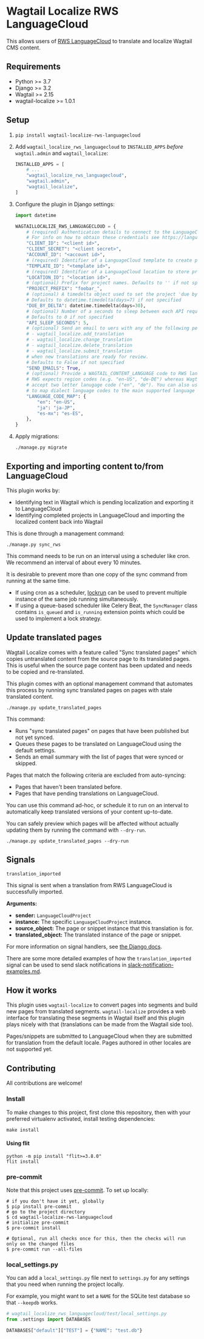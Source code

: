 # Wagtail Localize RWS LanguageCloud

This allows users of [RWS LanguageCloud](https://www.rws.com/translation/language-cloud/) to translate and localize Wagtail CMS content.

## Requirements

- Python >= 3.7
- Django >= 3.2
- Wagtail >= 2.15
- wagtail-localize >= 1.0.1

## Setup

1. `pip install wagtail-localize-rws-languagecloud`
2. Add `wagtail_localize_rws_languagecloud` to `INSTALLED_APPS` _before_ `wagtail.admin` and `wagtail_localize`:

   ```python
   INSTALLED_APPS = [
       # ...
       "wagtail_localize_rws_languagecloud",
       "wagtail.admin",
       "wagtail_localize",
   ]
   ```

3. Configure the plugin in Django settings:

   ```python
   import datetime

   WAGTAILLOCALIZE_RWS_LANGUAGECLOUD = {
       # (required) Authentication details to connect to the LanguageCloud API.
       # For info on how to obtain these credentials see https://languagecloud.sdl.com/lc/api-docs/authenticate
       "CLIENT_ID": "<client id>",
       "CLIENT_SECRET": "<client secret>",
       "ACCOUNT_ID": "<account id>",
       # (required) Identifier of a LanguageCloud template to create projects from
       "TEMPLATE_ID": "<template id>",
       # (required) Identifier of a LanguageCloud location to store project files in
       "LOCATION_ID": "<location id>",
       # (optional) Prefix for project names. Defaults to '' if not specified
       "PROJECT_PREFIX": "foobar_",
       # (optional) A timedelta object used to set the project 'due by' date.
       # Defaults to datetime.timedelta(days=7) if not specified
       "DUE_BY_DELTA": datetime.timedelta(days=30),
       # (optional) Number of a seconds to sleep between each API request.
       # Defaults to 0 if not specified
       "API_SLEEP_SECONDS": 5,
       # (optional) Send an email to uers with any of the following permissions:
       # - wagtail_localize.add_translation
       # - wagtail_localize.change_translation
       # - wagtail_localize.delete_translation
       # - wagtail_localize.submit_translation
       # when new translations are ready for review.
       # Defaults to False if not specified
       "SEND_EMAILS": True,
       # (optional) Provide a WAGTAIL_CONTENT_LANGUAGE code to RWS language code map
       # RWS expects region codes (e.g. "en-US", "de-DE") whereas Wagtail will happily
       # accept two letter lanugage code ("en", "de"). You can also use this mapping
       # to map dialect language codes to the main supported language
       "LANGUAGE_CODE_MAP": {
           "en": "en-US",
           "ja": "ja-JP",
           "es-mx": "es-ES",
       },
   }
   ```

4. Apply migrations:

   ```
   ./manage.py migrate
   ```

## Exporting and importing content to/from LanguageCloud

This plugin works by:

- Identifying text in Wagtail which is pending localization and exporting it to LanguageCloud
- Identifying completed projects in LanguageCloud and importing the localized content back into Wagtail

This is done through a management command:

```
./manage.py sync_rws
```

This command needs to be run on an interval using a scheduler like cron. We recommend an interval of about every 10 minutes.

It is desirable to prevent more than one copy of the sync command from running at the same time.

- If using cron as a scheduler, [lockrun](http://unixwiz.net/tools/lockrun.html) can be used to prevent multiple instance of the same job running simultaneously.
- If using a queue-based scheduler like Celery Beat, the `SyncManager` class contains `is_queued` and `is_running` extension points which could be used to implement a lock strategy.

## Update translated pages

Wagtail Localize comes with a feature called "Sync translated pages" which copies untranslated content from the source page to its translated pages. This is useful when the source page content has been updated and needs to be copied and re-translated.

This plugin comes with an optional management command that automates this process by running sync translated pages on pages with stale translated content.

```
./manage.py update_translated_pages
```

This command:

- Runs "sync translated pages" on pages that have been published but not yet synced.
- Queues these pages to be translated on LanguageCloud using the default settings.
- Sends an email summary with the list of pages that were synced or skipped.

Pages that match the following criteria are excluded from auto-syncing:

- Pages that haven't been translated before.
- Pages that have pending translations on LanguageCloud.

You can use this command ad-hoc, or schedule it to run on an interval to automatically keep translated versions of your content up-to-date.

You can safely preview which pages will be affected without actually updating them by running the command with `--dry-run`.

```
./manage.py update_translated_pages --dry-run

```

## Signals

`translation_imported`

This signal is sent when a translation from RWS LanguageCloud is successfully imported.

**Arguments:**

- **sender:** `LanguageCloudProject`
- **instance:** The specific `LanguageCloudProject` instance.
- **source_object:** The page or snippet instance that this translation is for.
- **translated_object:** The translated instance of the page or snippet.

For more information on signal handlers, see [the Django docs](https://docs.djangoproject.com/en/stable/topics/signals/#connecting-receiver-functions).

There are some more detailed examples of how the `translation_imported` signal can be used to send slack notifications in [slack-notification-examples.md](docs/slack-notification-examples.md).

## How it works

This plugin uses `wagtail-localize` to convert pages into segments and build new pages from translated segments. `wagtail-localize` provides a web interface for translating these segments in Wagtail itself and this plugin plays nicely with that (translations can be made from the Wagtail side too).

Pages/snippets are submitted to LanguageCloud when they are submitted for translation from the default locale. Pages authored in other locales are not supported yet.

## Contributing

All contributions are welcome!

### Install

To make changes to this project, first clone this repository,
then with your preferred virtualenv activated, install testing dependencies:

```shell
make install
```

#### Using flit

```shell
python -m pip install "flit>=3.8.0"
flit install
```

### pre-commit

Note that this project uses [pre-commit](https://github.com/pre-commit/pre-commit). To set up locally:

```shell
# if you don't have it yet, globally
$ pip install pre-commit
# go to the project directory
$ cd wagtail-localize-rws-languagecloud
# initialize pre-commit
$ pre-commit install

# Optional, run all checks once for this, then the checks will run only on the changed files
$ pre-commit run --all-files
```

### local_settings.py

You can add a `local_settings.py` file next to `settings.py` for any settings that you need when running the project locally.

For example, you might want to set a `NAME` for the SQLite test database so that `--keepdb` works.

```python
# wagtail_localize_rws_languagecloud/test/local_settings.py
from .settings import DATABASES

DATABASES["default"]["TEST"] = {"NAME": "test.db"}
```
